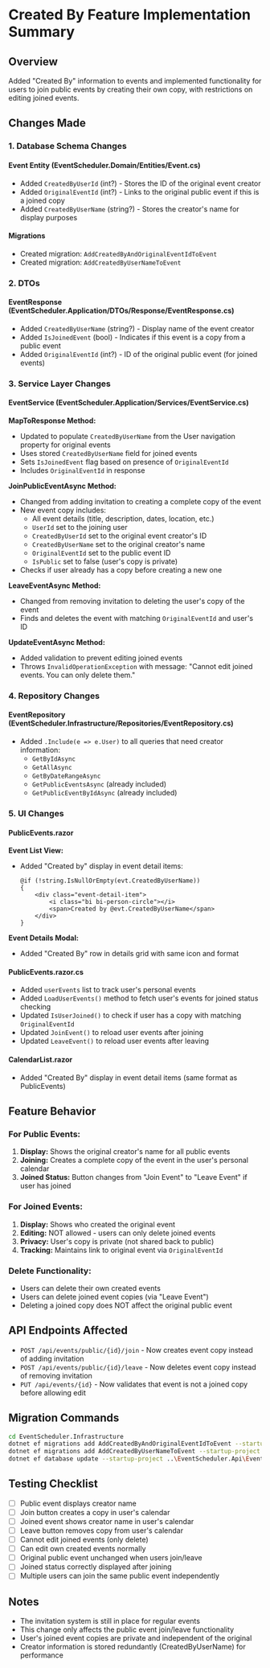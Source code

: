 # Created By Feature Implementation Summary

## Overview
Added "Created By" information to events and implemented functionality for users to join public events by creating their own copy, with restrictions on editing joined events.

## Changes Made

### 1. Database Schema Changes

#### Event Entity (EventScheduler.Domain/Entities/Event.cs)
- Added `CreatedByUserId` (int?) - Stores the ID of the original event creator
- Added `OriginalEventId` (int?) - Links to the original public event if this is a joined copy
- Added `CreatedByUserName` (string?) - Stores the creator's name for display purposes

#### Migrations
- Created migration: `AddCreatedByAndOriginalEventIdToEvent`
- Created migration: `AddCreatedByUserNameToEvent`

### 2. DTOs

#### EventResponse (EventScheduler.Application/DTOs/Response/EventResponse.cs)
- Added `CreatedByUserName` (string?) - Display name of the event creator
- Added `IsJoinedEvent` (bool) - Indicates if this event is a copy from a public event
- Added `OriginalEventId` (int?) - ID of the original public event (for joined events)

### 3. Service Layer Changes

#### EventService (EventScheduler.Application/Services/EventService.cs)

**MapToResponse Method:**
- Updated to populate `CreatedByUserName` from the User navigation property for original events
- Uses stored `CreatedByUserName` field for joined events
- Sets `IsJoinedEvent` flag based on presence of `OriginalEventId`
- Includes `OriginalEventId` in response

**JoinPublicEventAsync Method:**
- Changed from adding invitation to creating a complete copy of the event
- New event copy includes:
  - All event details (title, description, dates, location, etc.)
  - `UserId` set to the joining user
  - `CreatedByUserId` set to the original event creator's ID
  - `CreatedByUserName` set to the original creator's name
  - `OriginalEventId` set to the public event ID
  - `IsPublic` set to false (user's copy is private)
- Checks if user already has a copy before creating a new one

**LeaveEventAsync Method:**
- Changed from removing invitation to deleting the user's copy of the event
- Finds and deletes the event with matching `OriginalEventId` and user's ID

**UpdateEventAsync Method:**
- Added validation to prevent editing joined events
- Throws `InvalidOperationException` with message: "Cannot edit joined events. You can only delete them."

### 4. Repository Changes

#### EventRepository (EventScheduler.Infrastructure/Repositories/EventRepository.cs)
- Added `.Include(e => e.User)` to all queries that need creator information:
  - `GetByIdAsync`
  - `GetAllAsync`
  - `GetByDateRangeAsync`
  - `GetPublicEventsAsync` (already included)
  - `GetPublicEventByIdAsync` (already included)

### 5. UI Changes

#### PublicEvents.razor
**Event List View:**
- Added "Created by" display in event detail items:
  ```razor
  @if (!string.IsNullOrEmpty(evt.CreatedByUserName))
  {
      <div class="event-detail-item">
          <i class="bi bi-person-circle"></i>
          <span>Created by @evt.CreatedByUserName</span>
      </div>
  }
  ```

**Event Details Modal:**
- Added "Created By" row in details grid with same icon and format

#### PublicEvents.razor.cs
- Added `userEvents` list to track user's personal events
- Added `LoadUserEvents()` method to fetch user's events for joined status checking
- Updated `IsUserJoined()` to check if user has a copy with matching `OriginalEventId`
- Updated `JoinEvent()` to reload user events after joining
- Updated `LeaveEvent()` to reload user events after leaving

#### CalendarList.razor
- Added "Created By" display in event detail items (same format as PublicEvents)

## Feature Behavior

### For Public Events:
1. **Display:** Shows the original creator's name for all public events
2. **Joining:** Creates a complete copy of the event in the user's personal calendar
3. **Joined Status:** Button changes from "Join Event" to "Leave Event" if user has joined

### For Joined Events:
1. **Display:** Shows who created the original event
2. **Editing:** NOT allowed - users can only delete joined events
3. **Privacy:** User's copy is private (not shared back to public)
4. **Tracking:** Maintains link to original event via `OriginalEventId`

### Delete Functionality:
- Users can delete their own created events
- Users can delete joined event copies (via "Leave Event")
- Deleting a joined copy does NOT affect the original public event

## API Endpoints Affected

- `POST /api/events/public/{id}/join` - Now creates event copy instead of adding invitation
- `POST /api/events/public/{id}/leave` - Now deletes event copy instead of removing invitation
- `PUT /api/events/{id}` - Now validates that event is not a joined copy before allowing edit

## Migration Commands

```bash
cd EventScheduler.Infrastructure
dotnet ef migrations add AddCreatedByAndOriginalEventIdToEvent --startup-project ..\EventScheduler.Api\EventScheduler.Api.csproj
dotnet ef migrations add AddCreatedByUserNameToEvent --startup-project ..\EventScheduler.Api\EventScheduler.Api.csproj
dotnet ef database update --startup-project ..\EventScheduler.Api\EventScheduler.Api.csproj
```

## Testing Checklist

- [ ] Public event displays creator name
- [ ] Join button creates a copy in user's calendar
- [ ] Joined event shows creator name in user's calendar
- [ ] Leave button removes copy from user's calendar
- [ ] Cannot edit joined events (only delete)
- [ ] Can edit own created events normally
- [ ] Original public event unchanged when users join/leave
- [ ] Joined status correctly displayed after joining
- [ ] Multiple users can join the same public event independently

## Notes

- The invitation system is still in place for regular events
- This change only affects the public event join/leave functionality
- User's joined event copies are private and independent of the original
- Creator information is stored redundantly (CreatedByUserName) for performance
